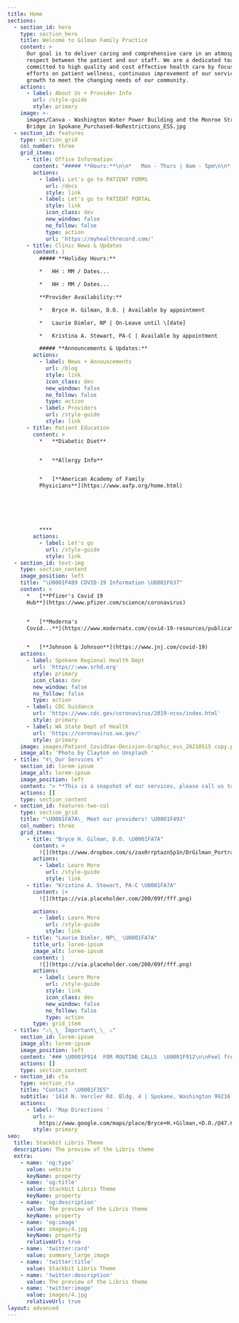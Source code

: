 ```yaml
---
title: Home
sections:
  - section_id: hero
    type: section_hero
    title: Welcome to Gilman Family Practice
    content: >
      Our goal is to deliver caring and comprehensive care in an atmosphere of
      respect between the patient and our staff. We are a dedicated team
      committed to high quality and cost effective health care by focusing our
      efforts on patient wellness, continuous improvement of our services and
      growth to meet the changing needs of our community.
    actions:
      - label: About Us + Provider Info
        url: /style-guide
        style: primary
    image: >-
      images/Canva - Washington Water Power Building and the Monroe Street
      Bridge in Spokane_Purchased-NoRestrictions_ESS.jpg
  - section_id: features
    type: section_grid
    col_number: three
    grid_items:
      - title: Office Information
        content: "##### **Hours:**\n\n*   Mon - Thurs | 8am - 5pm\n\n*   Friday | 8:30am - 5pm\n\n*   *Sat - Sun | Closed*\n\n⚠️  ***Scroll down ⬇️ page for Routine/After Hour Call & Emergency > Please follow instructions!***\n\n##### **Location:**\n\n\U0001F3E5 [**Directions to the clinic**](https://www.google.com/maps/place/Bryce+H.+Gilman,+D.O./@47.670007,-117.2356157,17z/data=!3m1!4b1!4m5!3m4!1s0x549e200c374da159:0xebf85226e721e5cd!8m2!3d47.670007!4d-117.233427?hl=en) \U0001F9ED\n\n#####\n"
        actions:
          - label: Let's go to PATIENT FORMS
            url: /docs
            style: link
          - label: Let's go to PATIENT PORTAL
            style: link
            icon_class: dev
            new_window: false
            no_follow: false
            type: action
            url: 'https://myhealthrecord.com/'
      - title: Clinic News & Updates
        content: |
          ##### **Holiday Hours:**

          *   HH : MM / Dates...

          *   HH : MM / Dates...

          **Provider Availability:**

          *   Bryce H. Gilman, D.O. | Available by appointment

          *   Laurie Dimler, NP | On-Leave until \[date]

          *   Kristina A. Stewart, PA-C | Available by appointment

          ##### **Announcements & Updates:**
        actions:
          - label: News + Announcements
            url: /blog
            style: link
            icon_class: dev
            new_window: false
            no_follow: false
            type: action
          - label: Providers
            url: /style-guide
            style: link
      - title: Patient Education
        content: >
          *   **Diabetic Diet**


          *   **Allergy Info**


          *   [**American Academy of Family
          Physicians**](https://www.aafp.org/home.html)






          ****
        actions:
          - label: Let's go
            url: /style-guide
            style: link
  - section_id: text-img
    type: section_content
    image_position: left
    title: "\U0001F489 COVID-19 Information \U0001F637"
    content: >
      *   [**Pfizer's Covid 19
      Hub**](https://www.pfizer.com/science/coronavirus)


      *   [**Moderna's
      Covid...**](https://www.modernatx.com/covid-19-resources/publications-and-external-resources)


      *   [**Johnson & Johnson**](https://www.jnj.com/covid-19)
    actions:
      - label: Spokane Regional Health Dept
        url: 'https//:www.srhd.org'
        style: primary
        icon_class: dev
        new_window: false
        no_follow: false
        type: action
      - label: CDC Guidance
        url: 'https://www.cdc.gov/coronavirus/2019-ncov/index.html'
        style: primary
      - label: WA State Dept of Health
        url: 'https://coronavirus.wa.gov/'
        style: primary
    image: images/Patient_CovidVax-Decision-Graphic_ess_20210515 copy.png
    image_alt: 'Photo by Clayton on Unsplash '
  - title: "☤\_Our Services ☤"
    section_id: lorem-ipsum
    image_alt: lorem-ipsum
    image_position: left
    content: "> **This is a snapshot of our services, please call us to inquire on others not listed**\n\nPrimary Family Care | Well-Child | Women\x92s Health | Sick Care | Growth Removal | Complete Physicals | DOT Physicals | Sports Physicals | EKGs |  Vaccines | Manipulations (OMT) | General Health Issues | Referrals | Pediatric Care | Pregnancy Test | Health Education | Diet Consultation | Surgical Procedures | Diagnosis & Treatment of Acute and Chronic Illness | [Immunizations](https://www.cdc.gov/vaccines/schedules/index.html?CDC_AA_refVal=https%3A%2F%2Fwww.cdc.gov%2Fvaccines%2Frecs%2Fschedules%2Fdefault.htm) & more...\n"
    actions: []
    type: section_content
  - section_id: features-two-col
    type: section_grid
    title: "\U0001FA7A\_ Meet our providers! \U0001F493"
    col_number: three
    grid_items:
      - title: "Bryce H. Gilman, D.O. \U0001FA7A"
        content: >
          ![](https://www.dropbox.com/s/zax0rrptazn5p1n/DrGilman_Portrait_forGFP-WebsiteProfile_ESS\_200x200.png?dl=1)
        actions:
          - label: Learn More
            url: /style-guide
            style: link
      - title: "Kristina A. Stewart, PA-C \U0001FA7A"
        content: |+
          ![](https://via.placeholder.com/200/09f/fff.png)

        actions:
          - label: Learn More
            url: /style-guide
            style: link
      - title: "Laurie Dimler, NP\_ \U0001FA7A"
        title_url: lorem-ipsum
        image_alt: lorem-ipsum
        content: |
          ![](https://via.placeholder.com/200/09f/fff.png)
        actions:
          - label: Learn More
            url: /style-guide
            style: link
            icon_class: dev
            new_window: false
            no_follow: false
            type: action
        type: grid_item
  - title: "⚠️\_\_ Important\_\_ ⚠️"
    section_id: lorem-ipsum
    image_alt: lorem-ipsum
    image_position: left
    content: "### \U0001F914  FOR ROUTINE CALLS  \U0001F912\n\nFeel free to\_leave a message and we will return your call ASAP.\_\n\nCalls received after\_4:30 will not be returned until the next business day.\_\_\n\n**If you are calling after business hours and you need an on-call physician for an emergency, you will be instructed\_to call\_509-622-9378.**\n\n**If you need a refill, contact your pharmacy to fax the request to our office.** \_Please contact our office for\_our fax number.\_\n\nIn order for us to prioritize calls, we ask patients to let the receptionist know the nature of your problem or questions. **Genuine emergencies are our first priority. Urgent calls are handled as soon as possible, and non-emergency calls are returned as time permits throughout the day and after office hours.** Please give telephone numbers with area code where you can be reached during both business and evening hours.\n\n### \U0001F691  \U0001F6A8    **FOR EMERGENCIES**    \U0001F6A8  \U0001F691\n\n**In the event of a life threatening medical emergency, call medical emergency services at 911 immediately** **DO NOT WAIT!** Inform the emergency room staff that you are a patient of Bryce H. Gilman, D.O., Kristina A. Stewart, PA-C, or Lauri Dimler, NP and they will contact us.\n"
    actions: []
    type: section_content
  - section_id: cta
    type: section_cta
    title: "Contact  \U0001F3E5"
    subtitle: '1414 N. Vercler Rd. Bldg. 4 | Spokane, Washington 99216 | (509) 924-4681'
    actions:
      - label: 'Map Directions '
        url: >-
          https://www.google.com/maps/place/Bryce+H.+Gilman,+D.O./@47.670007,-117.235621,17z/data=!3m1!4b1!4m5!3m4!1s0x549e200c374da159:0xebf85226e721e5cd!8m2!3d47.670007!4d-117.233427
        style: primary
seo:
  title: Stackbit Libris Theme
  description: The preview of the Libris theme
  extra:
    - name: 'og:type'
      value: website
      keyName: property
    - name: 'og:title'
      value: Stackbit Libris Theme
      keyName: property
    - name: 'og:description'
      value: The preview of the Libris theme
      keyName: property
    - name: 'og:image'
      value: images/4.jpg
      keyName: property
      relativeUrl: true
    - name: 'twitter:card'
      value: summary_large_image
    - name: 'twitter:title'
      value: Stackbit Libris Theme
    - name: 'twitter:description'
      value: The preview of the Libris theme
    - name: 'twitter:image'
      value: images/4.jpg
      relativeUrl: true
layout: advanced
---
```

